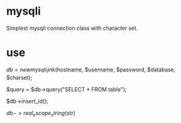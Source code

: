 # mysqli
Simplest mysqli connection class with character set.

# use
$db = new mysqli_link($hostname, $username, $password, $database, $charset);

$query = $db->query("SELECT * FROM table");

$db->insert_id();

$db->real_escape_string($str)
